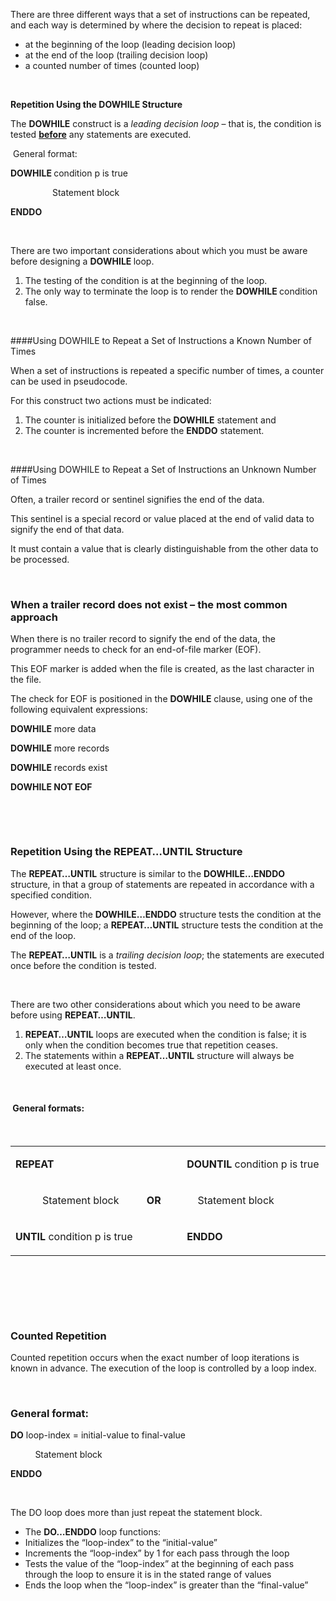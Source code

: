 <p>There are three different ways that a set of instructions can be repeated, and each way is determined by where the decision to repeat is placed:&nbsp;</p>
<ul>
<li>at the beginning of the loop (leading decision loop)</li>
<li>at the end of the loop (trailing decision loop)</li>
<li>a counted number of times (counted loop)</li>
</ul>
<p><strong>&nbsp;</strong></p>
<p><strong>Repetition Using the DOWHILE Structure </strong></p>
<p>The <strong>DOWHILE</strong> construct is a <em>leading decision loop</em> &ndash; that is, the condition is tested <strong><u>before</u></strong> any statements are executed.&nbsp;</p>
<p>&nbsp;General format:</p>
<p><strong>DOWHILE </strong>condition p is true&nbsp;&nbsp;&nbsp;&nbsp;&nbsp;&nbsp;&nbsp;&nbsp; <strong>&nbsp;&nbsp;&nbsp;&nbsp;&nbsp;&nbsp;&nbsp;&nbsp;&nbsp; </strong></p>
<p>&nbsp;&nbsp;&nbsp;&nbsp;&nbsp;&nbsp; &nbsp;&nbsp;&nbsp;&nbsp;&nbsp;&nbsp;&nbsp;&nbsp;&nbsp; Statement block&nbsp; <strong>&nbsp;&nbsp;&nbsp;&nbsp;&nbsp;&nbsp;&nbsp;&nbsp;&nbsp; </strong></p>
<p><strong>ENDDO&nbsp;&nbsp;&nbsp;&nbsp;&nbsp;&nbsp;&nbsp;&nbsp;&nbsp;&nbsp;&nbsp;&nbsp;&nbsp;&nbsp; </strong></p>
<p>&nbsp;</p>
<p>There are two important considerations about which you must be aware before designing a <strong>DOWHILE </strong>loop.</p>
<ol>
<li>The testing of the condition is at the beginning of the loop.</li>
<li>The only way to terminate the loop is to render the <strong>DOWHILE </strong>condition false.&nbsp;</li>
</ol>
<p>&nbsp;</p>
####Using DOWHILE to Repeat a Set of Instructions a Known Number of Times
<p>When a set of instructions is repeated a specific number of times, a counter can be used in pseudocode.</p>
<p>For this construct two actions must be indicated:</p>
<ol>
<li>The counter is initialized before the <strong>DOWHILE</strong> statement and</li>
<li>The counter is incremented before the <strong>ENDDO</strong> statement.&nbsp;</li>
</ol>
<p>&nbsp;</p>
####Using DOWHILE to Repeat a Set of Instructions an Unknown Number of Times
<p>Often, a trailer record or sentinel signifies the end of the data.&nbsp;</p>
<p>This sentinel is a special record or value placed at the end of valid data to signify the end of that data.&nbsp;</p>
<p>It must contain a value that is clearly distinguishable from the other data to be processed.&nbsp;</p>
<p>&nbsp;</p>
<h3>When a trailer record does not exist &ndash; the most common approach</h3>
<p>When there is no trailer record to signify the end of the data, the programmer needs to check for an end-of-file marker (EOF).&nbsp;</p>
<p>This EOF marker is added when the file is created, as the last character in the file.&nbsp;</p>
<p>The check for EOF is positioned in the <strong>DOWHILE</strong> clause, using one of the following equivalent expressions:</p>
<p><strong>DOWHILE</strong> more data&nbsp;&nbsp;&nbsp;&nbsp;&nbsp;&nbsp;&nbsp;&nbsp;&nbsp;&nbsp;&nbsp;&nbsp;&nbsp;&nbsp;&nbsp;&nbsp;&nbsp;&nbsp;&nbsp;&nbsp;&nbsp;&nbsp;&nbsp;&nbsp;&nbsp;&nbsp;&nbsp;&nbsp;&nbsp;&nbsp;&nbsp;&nbsp;&nbsp;&nbsp;&nbsp;&nbsp;&nbsp;&nbsp;&nbsp;&nbsp;&nbsp;&nbsp;&nbsp;&nbsp;&nbsp;&nbsp;&nbsp;&nbsp;&nbsp;&nbsp;&nbsp;&nbsp;&nbsp;&nbsp;&nbsp;&nbsp;&nbsp;&nbsp;&nbsp;&nbsp;&nbsp;&nbsp;&nbsp;&nbsp;</p>
<p><strong>DOWHILE</strong> more records</p>
<p><strong>DOWHILE</strong> records exist&nbsp;&nbsp;&nbsp;&nbsp;&nbsp;&nbsp;&nbsp;&nbsp;&nbsp;&nbsp;&nbsp;&nbsp;&nbsp;&nbsp;&nbsp;&nbsp;&nbsp;&nbsp;&nbsp;&nbsp;&nbsp;&nbsp;&nbsp;&nbsp;&nbsp;&nbsp;&nbsp;&nbsp;&nbsp;&nbsp;&nbsp;&nbsp;&nbsp;&nbsp;&nbsp;&nbsp;&nbsp;&nbsp;&nbsp;&nbsp;&nbsp;&nbsp;&nbsp;&nbsp;&nbsp;&nbsp;&nbsp;&nbsp;&nbsp;&nbsp;</p>
<p><strong>DOWHILE </strong><strong>NOT EOF</strong></p>
<p>&nbsp;</p>
<p>&nbsp;</p>
<h3>Repetition Using the REPEAT&hellip;UNTIL Structure</h3>
<p>The <strong>REPEAT&hellip;UNTIL</strong> structure is similar to the <strong>DOWHILE&hellip;ENDDO</strong> structure, in that a group of statements are repeated in accordance with a specified condition.&nbsp;</p>
<p>However, where the <strong>DOWHILE&hellip;ENDDO</strong> structure tests the condition at the beginning of the loop; a <strong>REPEAT&hellip;UNTIL</strong> structure tests the condition at the end of the loop.&nbsp;</p>
<p>The <strong>REPEAT&hellip;UNTIL</strong> is a <em>trailing decision loop</em>; the statements are executed once before the condition is tested.&nbsp;</p>
<p>&nbsp;</p>
<p>There are two other considerations about which you need to be aware before using <strong>REPEAT&hellip;UNTIL</strong>.&nbsp;</p>
<ol>
<li><strong>REPEAT&hellip;UNTIL</strong> loops are executed when the condition is false; it is only when the condition becomes true that repetition ceases.</li>
<li>The statements within a <strong>REPEAT&hellip;UNTIL</strong> structure will always be executed at least once.&nbsp;</li>
</ol>
<p>&nbsp;</p>
<h4>&nbsp;General formats:</h4>
<p>&nbsp;</p>
<table width="583">
<tbody>
<tr>
<td width="247">
<p><strong>REPEAT</strong></p>
</td>
<td width="60">
<p>&nbsp;</p>
</td>
<td width="276">
<p><strong>DOUNTIL</strong> condition p is true</p>
</td>
</tr>
<tr>
<td width="247">
<p>&nbsp;&nbsp;&nbsp;&nbsp;&nbsp;&nbsp;&nbsp;&nbsp;&nbsp; Statement block</p>
</td>
<td width="60">
<p><strong>OR</strong></p>
</td>
<td width="276">
<p>&nbsp;&nbsp;&nbsp; Statement block</p>
</td>
</tr>
<tr>
<td width="247">
<p><strong>UNTIL</strong> condition p is true</p>
</td>
<td width="60">
<p>&nbsp;</p>
</td>
<td width="276">
<p><strong>ENDDO</strong></p>
</td>
</tr>
</tbody>
</table>
<p>&nbsp;</p>
<p>&nbsp;</p>
<p>&nbsp;</p>
<h3>Counted Repetition</h3>
<p>Counted repetition occurs when the exact number of loop iterations is known in advance.&nbsp;The execution of the loop is controlled by a loop index.</p>
<p>&nbsp;</p>
<h3>General format:</h3>
<p><strong>DO</strong> loop-index = initial-value to final-value</p>
<p>&nbsp;&nbsp;&nbsp;&nbsp;&nbsp;&nbsp;&nbsp;&nbsp;&nbsp; Statement block</p>
<p><strong>ENDDO</strong></p>
<p>&nbsp;</p>
<p>The DO loop does more than just repeat the statement block.&nbsp;</p>
<ul>
<li>The <strong>DO&hellip;ENDDO</strong> loop functions:&nbsp; <strong>&nbsp;</strong></li>
<li>Initializes the &ldquo;loop-index&rdquo; to the &ldquo;initial-value&rdquo;</li>
<li>Increments the &ldquo;loop-index&rdquo; by 1 for each pass through the loop</li>
<li>Tests the value of the &ldquo;loop-index&rdquo; at the beginning of each pass through the loop to ensure it is in the stated range of values</li>
<li>Ends the loop when the &ldquo;loop-index&rdquo; is greater than the &ldquo;final-value&rdquo;</li>
</ul>
<p>&nbsp;</p>
<p>&nbsp;</p>